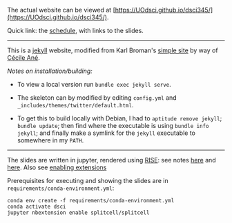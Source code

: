 

The actual website can be viewed at [https://UOdsci.github.io/dsci345/](https://UOdsci.github.io/dsci345/).

Quick link: the [schedule](https://UOdsci.github.io/dsci345/pages/schedule.html), with links to the slides.


--------------------


This is a [jekyll](https://jekyllrb.com) website,
modified from Karl Broman's [simple site](http://github.com/kbroman/simple_site)
by way of [Cécile Ané](http://cecileane.github.io/computingtools/).


*Notes on installation/building:*

- To view a local version run `bundle exec jekyll serve`.

- The skeleton can by modified by editing `config.yml` and `_includes/themes/twitter/default.html`.

- To get this to build locally with Debian, I had to `aptitude remove jekyll`; `bundle update`; 
    then find where the executable is using `bundle info jekyll`; 
    and finally make a symlink for the `jekyll` executable to somewhere in my `PATH`.


-------------------

The slides are written in jupyter,
rendered using [RISE](https://rise.readthedocs.io/en/stable/):
see notes [here](https://www.markroepke.me/posts/2019/05/23/creating-interactive-slideshows-in-jupyter.html)
and [here](https://www.markroepke.me/posts/2019/06/05/tips-for-slideshows-in-jupyter.html).
Also see [enabling extensions](https://github.com/ipython-contrib/jupyter_contrib_nbextensions/blob/master/README.md#2-install-javascript-and-css-files)

Prerequisites for executing and showing the slides are in `requirements/conda-environment.yml`:
```
conda env create -f requirements/conda-environment.yml 
conda activate dsci
jupyter nbextension enable splitcell/splitcell
```
